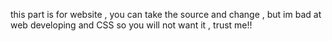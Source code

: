 this part is for website , you can take the source and change , but im bad at web developing and CSS so you will not want it , trust me!!
